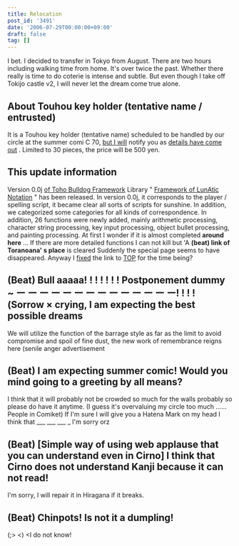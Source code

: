 ```yaml
---
title: Relocation
post_id: '3491'
date: '2006-07-29T00:00:00+09:00'
draft: false
tag: []
---
```


I bet. I decided to transfer in Tokyo from August. There are two hours including walking time from home. It's over twice the past. Whether there really is time to do coterie is intense and subtle. But even though I take off Tokijo castle v2, I will never let the dream come true alone.

## About Touhou key holder (tentative name / entrusted)

It is a Touhou key holder (tentative name) scheduled to be handled by our circle at the summer comi C 70, [but I will](http://hal900.gotdns.com/HAL900page/goods/goods.html) notify you as [details have come out](http://hal900.gotdns.com/HAL900page/goods/goods.html) . Limited to 30 pieces, the price will be 500 yen.

## This update information

Version 0.0j [of Toho Bulldog Framework](/tag/flan) Library " [Framework of LunAtic Notation](/tag/flan) " has been released. In version 0.0j, it corresponds to the player / spelling script, it became clear all sorts of scripts for sunshine. In addition, we categorized some categories for all kinds of correspondence. In addition, 26 functions were newly added, mainly arithmetic processing, character string processing, key input processing, object bullet processing, and painting processing. At first I wonder if it is almost completed **around here** ... If there are more detailed functions I can not kill but 'A **(beat) link of Toranoana' s place** is cleared Suddenly the special page seems to have disappeared. Anyway I [fixed](http://www.toranoana.jp/) the link to [TOP](http://www.toranoana.jp/) for the time being?

## (Beat) Bull aaaaa! ! ! ! ! ! ! Postponement dummy ~ ー ー ー ー ー ー ー ー ー ー ー ー ー ー! ! ! ! (Sorrow × crying, I am expecting the best possible dreams

We will utilize the function of the barrage style as far as the limit to avoid compromise and spoil of fine dust, the new work of remembrance reigns here (senile anger advertisement

## (Beat) I am expecting summer comic! Would you mind going to a greeting by all means?

I think that it will probably not be crowded so much for the walls probably so please do have it anytime. (I guess it's overvaluing my circle too much ...... People in Comiket) If I'm sure I will give you a Hatena Mark on my head I think that ___ ___ ___ _ I'm sorry orz

## (Beat) \[Simple way of using web applause that you can understand even in Cirno\] I think that Cirno does not understand Kanji because it can not read!

I'm sorry, I will repair it in Hiragana if it breaks.

## (Beat) Chinpots! Is not it a dumpling!

(;\> <) <I do not know!
